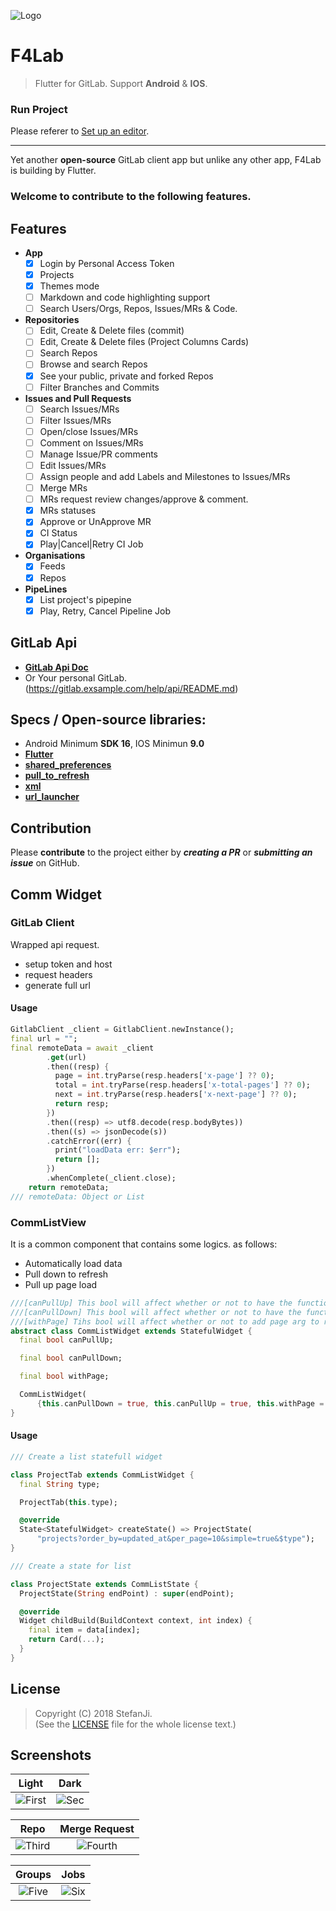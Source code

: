 ![Logo](./art/logo.png)

# F4Lab

> Flutter for GitLab. Support **Android** & **IOS**.


### Run Project

Please referer to [Set up an editor](https://flutter.io/docs/get-started/editor).

---

Yet another **open-source** GitLab client app but unlike any other app, F4Lab is building by Flutter.  

### Welcome to contribute to the following features.

## Features  
- **App**
  - [x] Login by Personal Access Token
  - [x] Projects
  - [x] Themes mode
  - [ ] Markdown and code highlighting support
  - [ ] Search Users/Orgs, Repos, Issues/MRs & Code.
- **Repositories**
  - [ ] Edit, Create & Delete files (commit)
  - [ ] Edit, Create & Delete files (Project Columns Cards)
  - [ ] Search Repos
  - [ ] Browse and search Repos
  - [x] See your public, private and forked Repos
  - [ ] Filter Branches and Commits
- **Issues and Pull Requests**
  - [ ] Search Issues/MRs
  - [ ] Filter Issues/MRs
  - [ ] Open/close Issues/MRs
  - [ ] Comment on Issues/MRs
  - [ ] Manage Issue/PR comments
  - [ ] Edit Issues/MRs
  - [ ] Assign people and add Labels and Milestones to Issues/MRs
  - [ ] Merge MRs
  - [ ] MRs request review changes/approve & comment.
  - [x] MRs statuses
  - [x] Approve or UnApprove MR
  - [x] CI Status
  - [x] Play|Cancel|Retry CI Job
- **Organisations**
    - [x] Feeds
    - [x] Repos
- **PipeLines**
    - [x] List project's pipepine
    - [x] Play, Retry, Cancel Pipeline Job

## GitLab Api

- [**GitLab Api Doc**](https://gitlab.com/help/api/README.md)
- Or Your personal GitLab.(https://gitlab.exsample.com/help/api/README.md)

## Specs / Open-source libraries:

- Android Minimum **SDK 16**, IOS Minimun **9.0**
- [**Flutter**](https://github.com/flutter/flutter)
- [**shared_preferences**](https://pub.dartlang.org/packages/shared_preferences)
- [**pull_to_refresh**](https://pub.dartlang.org/packages/pull_to_refresh)
- [**xml**](https://pub.dartlang.org/packages/xml)
- [**url_launcher**](https://pub.dartlang.org/packages/url_launcher)

## Contribution

Please **contribute** to the  project either by **_creating a PR_** or **_submitting an issue_** on GitHub.  

## Comm Widget

### GitLab Client

Wrapped api request.

- setup token and host
- request headers
- generate full url

#### Usage

```dart
GitlabClient _client = GitlabClient.newInstance();
final url = "";
final remoteData = await _client
        .get(url)
        .then((resp) {
          page = int.tryParse(resp.headers['x-page'] ?? 0);
          total = int.tryParse(resp.headers['x-total-pages'] ?? 0);
          next = int.tryParse(resp.headers['x-next-page'] ?? 0);
          return resp;
        })
        .then((resp) => utf8.decode(resp.bodyBytes))
        .then((s) => jsonDecode(s))
        .catchError((err) {
          print("loadData err: $err");
          return [];
        })
        .whenComplete(_client.close);
    return remoteData;
/// remoteData: Object or List
```

### CommListView

It is a common component that contains some logics. as follows:

- Automatically load data
- Pull down to refresh
- Pull up page load

```dart
///[canPullUp] This bool will affect whether or not to have the function of drop-up load
///[canPullDown] This bool will affect whether or not to have the function of drop-down refresh
///[withPage] Tihs bool will affect whether or not to add page arg to request url
abstract class CommListWidget extends StatefulWidget {
  final bool canPullUp;

  final bool canPullDown;

  final bool withPage;

  CommListWidget(
      {this.canPullDown = true, this.canPullUp = true, this.withPage = true});
}
```

#### Usage

```dart
/// Create a list statefull widget

class ProjectTab extends CommListWidget {
  final String type;

  ProjectTab(this.type);

  @override
  State<StatefulWidget> createState() => ProjectState(
      "projects?order_by=updated_at&per_page=10&simple=true&$type");
}

/// Create a state for list

class ProjectState extends CommListState {
  ProjectState(String endPoint) : super(endPoint);

  @override
  Widget childBuild(BuildContext context, int index) {
    final item = data[index];
    return Card(...);
  }
}

```

## License

> Copyright (C) 2018 StefanJi.  
> (See the [LICENSE](./LICENSE) file for the whole license text.)

## Screenshots

| Light | Dark |
|:-:|:-:|
| ![First](./art/flutter_gitlab_nav_light.png) | ![Sec](./art/flutter_gitlab_nav.png) |

| Repo | Merge Request |
|:-:|:-:|
| ![Third](./art/flutter_gitlab_project.png) | ![Fourth](./art/flutter_gitlab_mr.png) |

|Groups|Jobs|
|:-:|:-:|
|![Five](./art/flutter_gitlab_groups.png)|![Six](./art/flutter_gitlab_jobs.png)|
